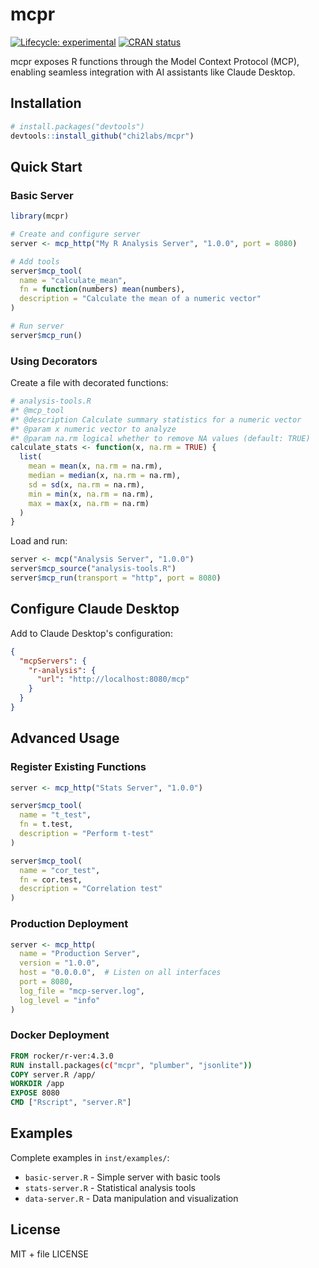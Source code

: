 # mcpr

<!-- badges: start -->
[![Lifecycle: experimental](https://img.shields.io/badge/lifecycle-experimental-orange.svg)](https://lifecycle.r-lib.org/articles/stages.html#experimental)
[![CRAN status](https://www.r-pkg.org/badges/version/mcpr)](https://CRAN.R-project.org/package=mcpr)
<!-- badges: end -->

mcpr exposes R functions through the Model Context Protocol (MCP), enabling seamless integration with AI assistants like Claude Desktop.

## Installation

```r
# install.packages("devtools")
devtools::install_github("chi2labs/mcpr")
```

## Quick Start

### Basic Server

```r
library(mcpr)

# Create and configure server
server <- mcp_http("My R Analysis Server", "1.0.0", port = 8080)

# Add tools
server$mcp_tool(
  name = "calculate_mean",
  fn = function(numbers) mean(numbers),
  description = "Calculate the mean of a numeric vector"
)

# Run server
server$mcp_run()
```

### Using Decorators

Create a file with decorated functions:

```r
# analysis-tools.R
#* @mcp_tool
#* @description Calculate summary statistics for a numeric vector
#* @param x numeric vector to analyze
#* @param na.rm logical whether to remove NA values (default: TRUE)
calculate_stats <- function(x, na.rm = TRUE) {
  list(
    mean = mean(x, na.rm = na.rm),
    median = median(x, na.rm = na.rm),
    sd = sd(x, na.rm = na.rm),
    min = min(x, na.rm = na.rm),
    max = max(x, na.rm = na.rm)
  )
}
```

Load and run:

```r
server <- mcp("Analysis Server", "1.0.0")
server$mcp_source("analysis-tools.R")
server$mcp_run(transport = "http", port = 8080)
```

## Configure Claude Desktop

Add to Claude Desktop's configuration:

```json
{
  "mcpServers": {
    "r-analysis": {
      "url": "http://localhost:8080/mcp"
    }
  }
}
```

## Advanced Usage

### Register Existing Functions

```r
server <- mcp_http("Stats Server", "1.0.0")

server$mcp_tool(
  name = "t_test",
  fn = t.test,
  description = "Perform t-test"
)

server$mcp_tool(
  name = "cor_test", 
  fn = cor.test,
  description = "Correlation test"
)
```

### Production Deployment

```r
server <- mcp_http(
  name = "Production Server",
  version = "1.0.0",
  host = "0.0.0.0",  # Listen on all interfaces
  port = 8080,
  log_file = "mcp-server.log",
  log_level = "info"
)
```

### Docker Deployment

```dockerfile
FROM rocker/r-ver:4.3.0
RUN install.packages(c("mcpr", "plumber", "jsonlite"))
COPY server.R /app/
WORKDIR /app
EXPOSE 8080
CMD ["Rscript", "server.R"]
```

## Examples

Complete examples in `inst/examples/`:
- `basic-server.R` - Simple server with basic tools
- `stats-server.R` - Statistical analysis tools
- `data-server.R` - Data manipulation and visualization

## License

MIT + file LICENSE